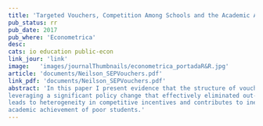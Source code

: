 ```yaml
---
title: 'Targeted Vouchers, Competition Among Schools and the Academic Achievement of Poor Students'
pub_status: rr
pub_date: 2017
pub_where: 'Econometrica'
desc:
cats: io education public-econ
link_jour: 'link'
image:   'images/journalThumbnails/econometrica_portadaR&R.jpg'
article: 'documents/Neilson_SEPVouchers.pdf'
link_pdf: 'documents/Neilson_SEPVouchers.pdf'
abstract: 'In this paper I present evidence that the structure of voucher policy design can have significant effects on the incentives schools face and can have important effects on the distribution of academic achievement across socioeconomic groups. I estimate a model of demand for schools using administrative data from Chile
leveraging a significant policy change that effectively eliminated out-of-pocket tuition fees for almost half of students at most schools. Demand estimates are used together with a simple model of for-profit school competition to provide an empirical framework to highlight that a policy environment with a flat voucher
leads to heterogeneity in competitive incentives and contributes to inequality in school quality. Finally, I show evidence that a shift from a flat voucher to a targeted voucher implemented in Chile diminished local market power of schools in poor neighborhoods and contributed to a supply side driven increase in the
academic achievement of poor students.'
---
```

